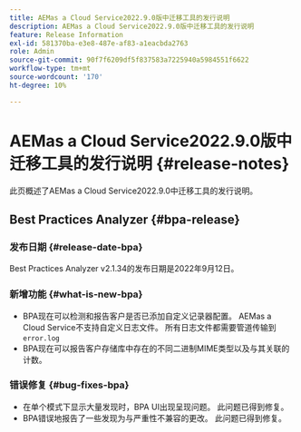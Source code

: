 ```yaml
---
title: AEMas a Cloud Service2022.9.0版中迁移工具的发行说明
description: AEMas a Cloud Service2022.9.0版中迁移工具的发行说明
feature: Release Information
exl-id: 581370ba-e3e8-487e-af83-a1eacbda2763
role: Admin
source-git-commit: 90f7f6209df5f837583a7225940a5984551f6622
workflow-type: tm+mt
source-wordcount: '170'
ht-degree: 10%

---
```


# AEMas a Cloud Service2022.9.0版中迁移工具的发行说明 {#release-notes}

此页概述了AEMas a Cloud Service2022.9.0中迁移工具的发行说明。

## Best Practices Analyzer {#bpa-release}

### 发布日期 {#release-date-bpa}

Best Practices Analyzer v2.1.34的发布日期是2022年9月12日。

### 新增功能 {#what-is-new-bpa}

* BPA现在可以检测和报告客户是否已添加自定义记录器配置。 AEMas a Cloud Service不支持自定义日志文件。 所有日志文件都需要管道传输到 `error.log`
* BPA现在可以报告客户存储库中存在的不同二进制MIME类型以及与其关联的计数。

### 错误修复 {#bug-fixes-bpa}

* 在单个模式下显示大量发现时，BPA UI出现呈现问题。 此问题已得到修复。
* BPA错误地报告了一些发现为与严重性不兼容的更改。 此问题已得到修复。
